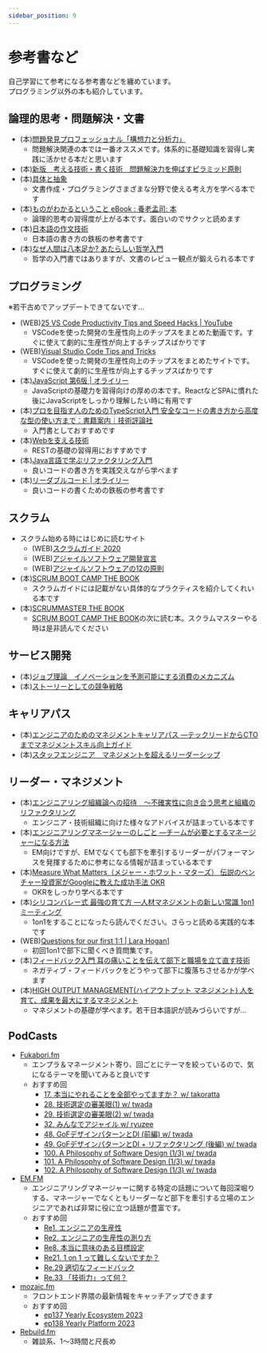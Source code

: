 ```yaml
---
sidebar_position: 9
---
```


# 参考書など

自己学習にて参考になる参考書などを纏めています。  
プログラミング以外の本も紹介しています。

## 論理的思考・問題解決・文書

- (本)[問題発見プロフェッショナル「構想力と分析力」](https://www.amazon.co.jp/dp/4478490341)
  - 問題解決関連の本では一番オススメです。体系的に基礎知識を習得し実践に活かせる本だと思います
- (本)[新版　考える技術・書く技術　問題解決力を伸ばすピラミッド原則](www.amazon.co.jp/dp/4478490279)
- (本)[具体と抽象](https://www.amazon.co.jp/dp/B016LUTNI2)
  - 文書作成・プログラミングさまざまな分野で使える考え方を学べる本です
- (本)[ものがわかるということ eBook : 養老孟司: 本](https://www.amazon.co.jp/dp/B0BT4J9Q2K)
  - 論理的思考の習得度が上がる本です。面白いのでサクッと読めます
- (本)[日本語の作文技術](https://www.amazon.co.jp/dp/B01MYXH4J1)
  - 日本語の書き方の鉄板の参考書です
- (本)[なぜ人間は八本足か? あたらしい哲学入門](https://www.amazon.co.jp/dp/4163730400)
  - 哲学の入門書ではありますが、文書のレビュー観点が鍛えられる本です

## プログラミング

※若干古めでアップデートできてないです...

- (WEB)[25 VS Code Productivity Tips and Speed Hacks | YouTube](https://www.youtube.com/watch?v=ifTF3ags0XI)
  - VSCodeを使った開発の生産性向上のチップスをまとめた動画です。すぐに使えて劇的に生産性が向上するチップスばかりです
- (WEB)[Visual Studio Code Tips and Tricks](https://code.visualstudio.com/docs/getstarted/tips-and-tricks)
  - VSCodeを使った開発の生産性向上のチップスをまとめたサイトです。すぐに使えて劇的に生産性が向上するチップスばかりです
- (本)[JavaScript 第6版 | オライリー](https://www.amazon.co.jp/dp/4873115736)
  - JavaScriptの基礎力を習得向けの厚めの本です。ReactなどSPAに慣れた後にJavaScriptをしっかり理解したい時に有用です
- (本)[プロを目指す人のためのTypeScript入門 安全なコードの書き方から高度な型の使い方まで：書籍案内｜技術評論社](https://gihyo.jp/book/2022/978-4-297-12747-3)
  - 入門書としておすすめです
- (本)[Webを支える技術](https://www.amazon.co.jp/dp/B07JK7FZH2)
  - RESTの基礎の習得用におすすめです
- (本)[Java言語で学ぶリファクタリング入門](https://www.amazon.co.jp/dp/B00I8AT1EU)
  - 良いコードの書き方を実践交えながら学べます
- (本)[リーダブルコード | オライリー](https://www.oreilly.co.jp/books/9784873115658/)
  - 良いコードの書くための鉄板の参考書です

## スクラム

- スクラム始める時にはじめに読むサイト
  - (WEB)[スクラムガイド 2020](https://scrumguides.org/docs/scrumguide/v2020/2020-Scrum-Guide-Japanese.pdf)
  - (WEB)[アジャイルソフトウェア開発宣言](https://agilemanifesto.org/iso/ja/manifesto.html)
  - (WEB)[アジャイルソフトウェアの12の原則](https://agilemanifesto.org/iso/ja/principles.html)
- (本)[SCRUM BOOT CAMP THE BOOK](https://www.amazon.co.jp/dp/B00DIM6BMI)
  - スクラムガイドには記載がない具体的なプラクティスを紹介してくれいる本です
- (本)[SCRUMMASTER THE BOOK](https://www.amazon.co.jp/dp/B08CRMPQL8)
  - [SCRUM BOOT CAMP THE BOOK](https://www.amazon.co.jp/dp/B00DIM6BMI)の次に読む本。スクラムマスターやる時は是非読んでください

## サービス開発

- (本)[ジョブ理論　イノベーションを予測可能にする消費のメカニズム](https://www.amazon.co.jp/dp/B0746JCN8B)
- (本)[ストーリーとしての競争戦略](https://www.amazon.co.jp/dp/B00978ZRYA)

## キャリアパス

- (本)[エンジニアのためのマネジメントキャリアパス ―テックリードからCTOまでマネジメントスキル向上ガイド](www.amazon.co.jp/dp/4873118484)
- (本)[スタッフエンジニア　マネジメントを超えるリーダーシップ](www.amazon.co.jp/dp/429607055X)

## リーダー・マネジメント

- (本)[エンジニアリング組織論への招待　～不確実性に向き合う思考と組織のリファクタリング](https://www.amazon.co.jp/dp/B079TLW41L)
  - エンジニア・技術組織に向けた様々なアドバイスが詰まっている本です
- (本)[エンジニアリングマネージャーのしごと ―チームが必要とするマネージャーになる方法](https://www.amazon.co.jp/dp/4873119944)
  - EM向けですが、EMでなくても部下を牽引するリーダーがパフォーマンスを発揮するために参考になる情報が詰まっている本です
- (本)[Measure What Matters（メジャー・ホワット・マターズ） 伝説のベンチャー投資家がGoogleに教えた成功手法 OKR](https://www.amazon.co.jp/dp/B07JCZVFZ9)
  - OKRをしっかり学べる本です
- (本)[シリコンバレー式 最強の育て方 ―人材マネジメントの新しい常識 1on1ミーティング](www.amazon.co.jp/dp/B075FQYKK9)
  - 1on1をすることになったら読んでください。さらっと読める実践的な本です
- (WEB)[Questions for our first 1:1 | Lara Hogan](https://larahogan.me/blog/first-one-on-one-questions/)]
  - 初回1on1で部下に聞くべき質問集です。
- (本)[フィードバック入門 耳の痛いことを伝えて部下と職場を立て直す技術](www.amazon.co.jp/dp/B06VVQ8V36)
  - ネガティブ・フィードバックをどうやって部下に腹落ちさせるかが学べます
- (本)[HIGH OUTPUT MANAGEMENT(ハイアウトプット マネジメント) 人を育て、成果を最大にするマネジメント](www.amazon.co.jp/dp/4822255018)
  - マネジメントの基礎が学べます。若干日本語訳が読みづらいですが...

## PodCasts

- [Fukabori.fm](https://fukabori.fm/)
  - エンプラ＆マネージメント寄り、回ごとにテーマを絞っているので、気になるテーマを聞いてみると良いです
  - おすすめ回
    - [17. 本当にやれることを全部やってますか？ w/ takoratta](https://fukabori.fm/episode/17)
    - [28. 技術選定の審美眼(1) w/ twada](https://fukabori.fm/episode/28)
    - [29. 技術選定の審美眼(2) w/ twada](https://fukabori.fm/episode/29)
    - [32. みんなでアジャイル w/ ryuzee](https://fukabori.fm/episode/32)
    - [48. GoFデザインパターンとDI (前編) w/ twada](https://fukabori.fm/episode/48)
    - [49. GoFデザインパターンとDI + リファクタリング (後編) w/ twada](https://fukabori.fm/episode/49)
    - [100. A Philosophy of Software Design (1/3) w/ twada](https://fukabori.fm/episode/100)
    - [101. A Philosophy of Software Design (1/3) w/ twada](https://fukabori.fm/episode/101)
    - [102. A Philosophy of Software Design (1/3) w/ twada](https://fukabori.fm/episode/102)
- [EM.FM](https://podcasters.spotify.com/pod/show/em-fm)
  - エンジニアリングマネージャーに関する特定の話題について毎回深堀りする、マネージャーでなくともリーダーなど部下を牽引する立場のエンジニアであれば非常に役に立つ話題が豊富です。
  - おすすめ回
    - [Re1. エンジニアの生産性](https://podcasters.spotify.com/pod/show/em-fm/episodes/Re1-e1fmmal)
    - [Re2. エンジニアの生産性の測り方](https://podcasters.spotify.com/pod/show/em-fm/episodes/Re2-e1ge6pf)
    - [Re8. 本当に意味のある目標設定](https://podcasters.spotify.com/pod/show/em-fm/episodes/Re8-e1kbcdk)
    - [Re21. 1 on 1 って難しくないですか？](https://podcasters.spotify.com/pod/show/em-fm/episodes/Re21--1-on-1-e212t5i)
    - [Re.29 適切なフィードバック](https://podcasters.spotify.com/pod/show/em-fm/episodes/Re-29-e2ali7k)
    - [Re.33 「技術力」って何？](https://podcasters.spotify.com/pod/show/em-fm/episodes/Re-33-e2hubi2)
- [mozaic.fm](https://mozaic.fm/)
  - フロントエンド界隈の最新情報をキャッチアップできます
  - おすすめ回
    - [ep137 Yearly Ecosystem 2023](https://mozaic.fm/episodes/137/yearly-ecosystem-2023.html)
    - [ep138 Yearly Platform 2023](https://mozaic.fm/episodes/138/yearly-platform-2023.html)
- [Rebuild.fm](https://rebuild.fm/)
  - 雑談系、1～3時間と尺長め
